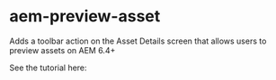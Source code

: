 # aem-preview-asset
Adds a toolbar action on the Asset Details screen that allows users to preview assets on AEM 6.4+

See the tutorial here: 
